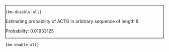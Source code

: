 <div style="border:1px solid black;">

`{bm-disable-all}`

Estimating probability of ACTG in arbitrary sequence of length 8


Probability: 0.01953125


</div>

`{bm-enable-all}`

